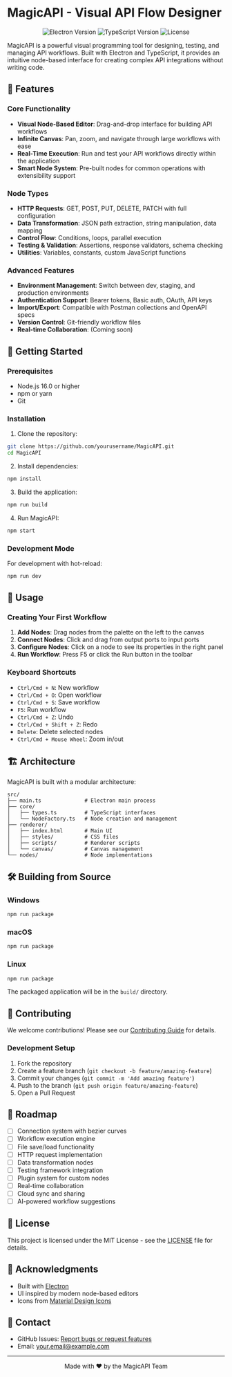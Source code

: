 # MagicAPI - Visual API Flow Designer

<p align="center">
  <img src="https://img.shields.io/badge/electron-v28.0.0-blue.svg" alt="Electron Version">
  <img src="https://img.shields.io/badge/typescript-v5.3.0-blue.svg" alt="TypeScript Version">
  <img src="https://img.shields.io/badge/license-MIT-green.svg" alt="License">
</p>

MagicAPI is a powerful visual programming tool for designing, testing, and managing API workflows. Built with Electron and TypeScript, it provides an intuitive node-based interface for creating complex API integrations without writing code.

## 🌟 Features

### Core Functionality
- **Visual Node-Based Editor**: Drag-and-drop interface for building API workflows
- **Infinite Canvas**: Pan, zoom, and navigate through large workflows with ease
- **Real-Time Execution**: Run and test your API workflows directly within the application
- **Smart Node System**: Pre-built nodes for common operations with extensibility support

### Node Types
- **HTTP Requests**: GET, POST, PUT, DELETE, PATCH with full configuration
- **Data Transformation**: JSON path extraction, string manipulation, data mapping
- **Control Flow**: Conditions, loops, parallel execution
- **Testing & Validation**: Assertions, response validators, schema checking
- **Utilities**: Variables, constants, custom JavaScript functions

### Advanced Features
- **Environment Management**: Switch between dev, staging, and production environments
- **Authentication Support**: Bearer tokens, Basic auth, OAuth, API keys
- **Import/Export**: Compatible with Postman collections and OpenAPI specs
- **Version Control**: Git-friendly workflow files
- **Real-time Collaboration**: (Coming soon)

## 🚀 Getting Started

### Prerequisites
- Node.js 16.0 or higher
- npm or yarn
- Git

### Installation

1. Clone the repository:
```bash
git clone https://github.com/yourusername/MagicAPI.git
cd MagicAPI
```

2. Install dependencies:
```bash
npm install
```

3. Build the application:
```bash
npm run build
```

4. Run MagicAPI:
```bash
npm start
```

### Development Mode

For development with hot-reload:
```bash
npm run dev
```

## 📖 Usage

### Creating Your First Workflow

1. **Add Nodes**: Drag nodes from the palette on the left to the canvas
2. **Connect Nodes**: Click and drag from output ports to input ports
3. **Configure Nodes**: Click on a node to see its properties in the right panel
4. **Run Workflow**: Press F5 or click the Run button in the toolbar

### Keyboard Shortcuts

- `Ctrl/Cmd + N`: New workflow
- `Ctrl/Cmd + O`: Open workflow
- `Ctrl/Cmd + S`: Save workflow
- `F5`: Run workflow
- `Ctrl/Cmd + Z`: Undo
- `Ctrl/Cmd + Shift + Z`: Redo
- `Delete`: Delete selected nodes
- `Ctrl/Cmd + Mouse Wheel`: Zoom in/out

## 🏗️ Architecture

MagicAPI is built with a modular architecture:

```
src/
├── main.ts              # Electron main process
├── core/
│   ├── types.ts         # TypeScript interfaces
│   └── NodeFactory.ts   # Node creation and management
├── renderer/
│   ├── index.html       # Main UI
│   ├── styles/          # CSS files
│   ├── scripts/         # Renderer scripts
│   └── canvas/          # Canvas management
└── nodes/               # Node implementations
```

## 🛠️ Building from Source

### Windows
```bash
npm run package
```

### macOS
```bash
npm run package
```

### Linux
```bash
npm run package
```

The packaged application will be in the `build/` directory.

## 🤝 Contributing

We welcome contributions! Please see our [Contributing Guide](CONTRIBUTING.md) for details.

### Development Setup

1. Fork the repository
2. Create a feature branch (`git checkout -b feature/amazing-feature`)
3. Commit your changes (`git commit -m 'Add amazing feature'`)
4. Push to the branch (`git push origin feature/amazing-feature`)
5. Open a Pull Request

## 📝 Roadmap

- [ ] Connection system with bezier curves
- [ ] Workflow execution engine
- [ ] File save/load functionality
- [ ] HTTP request implementation
- [ ] Data transformation nodes
- [ ] Testing framework integration
- [ ] Plugin system for custom nodes
- [ ] Real-time collaboration
- [ ] Cloud sync and sharing
- [ ] AI-powered workflow suggestions

## 📄 License

This project is licensed under the MIT License - see the [LICENSE](LICENSE) file for details.

## 🙏 Acknowledgments

- Built with [Electron](https://www.electronjs.org/)
- UI inspired by modern node-based editors
- Icons from [Material Design Icons](https://materialdesignicons.com/)

## 📧 Contact

- GitHub Issues: [Report bugs or request features](https://github.com/yourusername/MagicAPI/issues)
- Email: your.email@example.com

---

<p align="center">Made with ❤️ by the MagicAPI Team</p>

